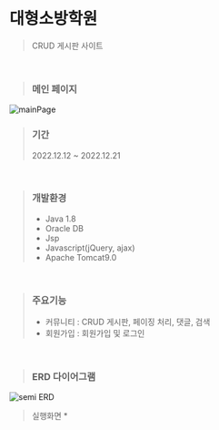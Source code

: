 # 대형소방학원
> CRUD 게시판 사이트

<br>

> ### 메인 페이지

![mainPage](https://user-images.githubusercontent.com/114133335/224035100-6a8cb2c9-18cd-4ae7-98dc-010a701c5b7b.jpg)
<br>

> ### 기간
> 2022.12.12 ~ 2022.12.21
<br>

> ### 개발환경
> * Java 1.8
> * Oracle DB
> * Jsp
> * Javascript(jQuery, ajax)
> * Apache Tomcat9.0
<br>

> ### 주요기능
> * 커뮤니티 : CRUD 게시판, 페이징 처리, 댓글, 검색
> * 회원가입 : 회원가입 및 로그인
<br>

> ### ERD 다이어그램

![semi ERD](https://user-images.githubusercontent.com/114133335/224040423-f6ae1c51-f780-4454-98f9-4e4a5046c48b.JPG)
<br>

> 실행화면
> *
